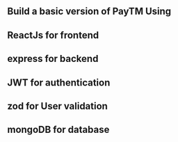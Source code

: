 
## Build a basic version of PayTM Using 
## ReactJs for frontend
## express for backend
## JWT for authentication
## zod for User validation
## mongoDB for database 

